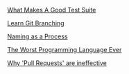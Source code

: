 <!--bl
(filemeta
    (title "Technical"))
/bl-->

[What Makes A Good Test Suite](https://arlobelshee.com/what-makes-a-good-test-suite/llewellyn-falco/)

[Learn Git Branching](https://learngitbranching.js.org/)

[Naming as a Process](https://www.digdeeproots.com/articles/on/naming-process/)

[The Worst Programming Language Ever](https://skillsmatter.com/skillscasts/6088-the-worst-programming-language-ever)

[Why 'Pull Requests' are ineffective](https://chelseatroy.com/2019/12/18/reviewing-pull-requests/)